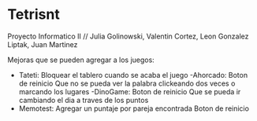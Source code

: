 # Tetrisnt
Proyecto Informatico II // Julia Golinowski, Valentin Cortez, Leon Gonzalez Liptak, Juan Martinez

Mejoras que se pueden agregar a los juegos: 

- Tateti: 
Bloquear el tablero cuando se acaba el juego 
-Ahorcado:
Boton de reinicio 
Que no se pueda ver la palabra clickeando dos veces o marcando los lugares
-DinoGame:
Boton de reinicio
Que se pueda ir cambiando el dia a traves de los puntos 
- Memotest: 
Agregar un puntaje por pareja encontrada 
Boton de reinicio 

